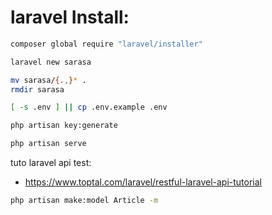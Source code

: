 # laravel Install:
```bash
composer global require "laravel/installer"

laravel new sarasa

mv sarasa/{.,}* .
rmdir sarasa

[ -s .env ] || cp .env.example .env

php artisan key:generate

php artisan serve

```
tuto laravel api test:

* https://www.toptal.com/laravel/restful-laravel-api-tutorial
```bash
php artisan make:model Article -m
```